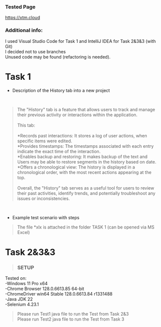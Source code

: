 ### Tested Page
https://xtm.cloud

### Additional info:
I used Visual Studio Code for Task 1 
and IntelliJ IDEA for Task 2&3&3 (with Git)  <br>
I decided not to use branches <br>
Unused code may be found (refactoring is needed).

# Task 1

* Description of the History tab into a new project
<br>

>The "History" tab is a feature that allows users to track and manage their previous activity or interactions within the application.
><br><br>This tab: <br><br>
*Records past interactions: It stores a log of user actions,  when specific items were edited. <br>
*Provides timestamps: The timestamps associated with each entry indicate the exact time of the interaction. <br>
*Enables backup and restoring: It makes backup of the text and Users may be able to restore segments in the history based on date. <br>
*Offers a chronological view: The history is displayed in a chronological order, with the most recent actions appearing at the top. <br>
<br>Overall, the "History" tab serves as a useful tool for users to review their past activities, identify trends, and potentially troubleshoot any issues or inconsistencies.
<br>

* Example test scenario with steps
 
>The file *xlx is attached in the folder TASK 1  (can be opened via MS Excel)


# Task 2&3&3

>### SETUP 

Tested on:  <br>
-Windows 11 Pro x64  <br>
-Chrome Browser  128.0.6613.85 64-bit   <br>
-ChromeDriver win64 Stable 128.0.6613.84  r1331488	  <br>
-Java JDK 22  <br>
-Selenium 4.23.1
<br>

>Please run Test1 java file to run the Test from Task 2&3  <br>
>Please run Test2 java file to run the Test from Task 3
